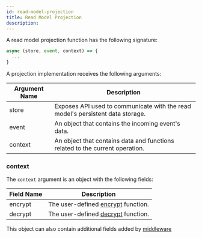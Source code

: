 ```yaml
---
id: read-model-projection
title: Read Model Projection
description:
---
```


A read model projection function has the following signature:

```js
async (store, event, context) => {
  ...
}
```

A projection implementation receives the following arguments:

| Argument Name | Description                                                                    |
| ------------- | ------------------------------------------------------------------------------ |
| store         | Exposes API used to communicate with the read model's persistent data storage. |
| event         | An object that contains the incoming event's data.                             |
| context       | An object that contains data and functions related to the current operation.   |

### context

The `context` argument is an object with the following fields:

| Field Name | Description                                                                |
| ---------- | -------------------------------------------------------------------------- |
| encrypt    | The user-defined [encrypt](../advanced-techniques.md#encryption) function. |
| decrypt    | The user-defined [decrypt](../advanced-techniques.md#encryption) function. |

This object can also contain additional fields added by [middleware](middleware.md)
